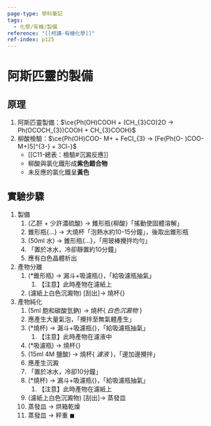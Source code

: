 ```yaml
---
page-type: 學科筆記
tags:
  - 化學/有機/製備
reference: "[[柯講-有機化學]]"
ref-index: p125
---
```

# 阿斯匹靈的製備
## 原理
1. 阿斯匹靈製備：$\ce{Ph(OH)COOH + (CH_{3}CO)2O -> Ph(OCOCH_{3})COOH + CH_{3}COOH}$
2. 柳酸檢驗：$\ce{Ph(OH)COO- M+ + FeCl_{3} -> [Fe(Ph(O- )COO- M+)5]^{3-} + 3Cl-}$
	- [[C11-總表：檢驗#沉澱反應]]
	- 柳酸與氯化鐵形成**紫色錯合物**
	- 未反應的氯化鐵呈**黃色**

## 實驗步驟
1. 製備
	1. (乙酐 + 少許濃硫酸) -> 錐形瓶{柳酸}「搖動使固體溶解」
	2. 錐形瓶{...} -> 大燒杯「泡熱水約10-15分鐘」，後取出錐形瓶
	3. (50ml 水) -> 錐形瓶{...}，「用玻棒攪拌均勻」
	4. 「置於冰水，冷卻靜置約10分鐘」
	5. 應有白色晶體析出
2. 產物分離
	1. (\*錐形瓶) -> 漏斗+吸濾瓶{}，「給吸濾瓶抽氣」
		1. 【注意】此時產物在濾紙上
	2. (濾紙上白色沉澱物) [刮出]-> 燒杯{}
3. 產物純化
	1. (5ml 飽和碳酸氫鈉) -> 燒杯{ *白色沉澱物* }
	2. 應產生大量氣泡，「攪拌至無氣體產生」
	3. (\*燒杯) -> 漏斗+吸濾瓶{}，「給吸濾瓶抽氣」
		1. 【注意】此時產物在濾液中
	4. (\*吸濾瓶) -> 燒杯{}
	5. (15ml 4M 鹽酸) -> 燒杯{ *濾液* }，「邊加邊攪拌」
	6. 應產生沉澱
	7. 「置於冰水，冷卻10分鐘」
	8. (\*燒杯) -> 漏斗+吸濾瓶{}，「給吸濾瓶抽氣」
		1. 【注意】此時產物在濾紙上
	9. (濾紙上白色沉澱物) [刮出]-> 蒸發皿
	10. 蒸發皿 -> 烘箱乾燥
	11. 蒸發皿 -> 秤重 $\blacksquare$